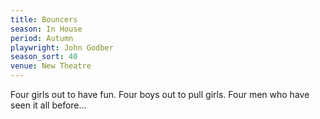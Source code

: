 ```yaml
---
title: Bouncers
season: In House
period: Autumn
playwright: John Godber
season_sort: 40
venue: New Theatre
---
```


Four girls out to have fun. Four boys out to pull girls. Four men who have seen it all before...
